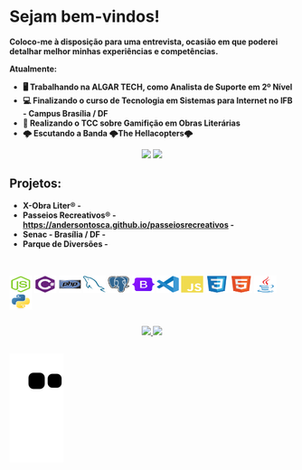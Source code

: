 # Sejam bem-vindos!
 
<b>Coloco-me à disposição para uma entrevista, ocasião em que poderei detalhar melhor minhas experiências e competências.

Atualmente: 
- 🖥️ Trabalhando na ALGAR TECH, como Analista de Suporte em 2º Nível
- 💻 Finalizando o curso de Tecnologia em Sistemas para Internet no IFB - Campus Brasília / DF
- 🎲 Realizando o TCC sobre Gamifição em Obras Literárias
- 🌩️ Escutando a Banda 🌩️The Hellacopters🌩️

<center>
<div>   
<a href = "mailto:andersontosca@hotmail.com"><img src="https://img.shields.io/badge/Microsoft_Outlook-0078D4?style=for-the-badge&logo=Microsoft-Outlook&logoColor=white" target="_blank rel="noopener noreferrer""></a>
<a href="https://br.linkedin.com/in/anderson-tosca-torres" target="_blank" rel="noopener noreferrer"><img src="https://img.shields.io/badge/-LinkedIn-%230077B5?style=for-the-badge&logo=linkedin&logoColor=white" target="_blank"></a> 
</div>
</center>

##
 
## Projetos:
- X-Obra Liter® -   
- Passeios Recreativos® - https://andersontosca.github.io/passeiosrecreativos -
- Senac - Brasília / DF -
- Parque de Diversões -  
 </br>

<div style="display: inline_block"><br>
<img align="center" alt="NodeJS" height="30" width="40" src="https://raw.githubusercontent.com/devicons/devicon/master/icons/nodejs/nodejs-plain.svg"> 
<img align="center" alt="C#" height="30" width="40" src="https://raw.githubusercontent.com/devicons/devicon/master/icons/csharp/csharp-plain.svg"> 
<img align="center" alt="PHP" height="30" width="40" src="https://raw.githubusercontent.com/devicons/devicon/master/icons/php/php-original.svg">  
<img align="center" alt="MySQL" height="30" width="40" src="https://raw.githubusercontent.com/devicons/devicon/master/icons/mysql/mysql-original.svg">
<img align="center" alt="PostgreSQL" height="30" width="40" src="https://raw.githubusercontent.com/devicons/devicon/master/icons/postgresql/postgresql-original.svg">
<img align="center" alt="Bootstrap" height="30" width="40" src="https://raw.githubusercontent.com/devicons/devicon/master/icons/bootstrap/bootstrap-original.svg">
<img align="center" alt="VSCode" height="30" width="40" src="https://raw.githubusercontent.com/devicons/devicon/master/icons/vscode/vscode-original.svg">
<img align="center" alt="JavaScript" height="30" width="40" src="https://raw.githubusercontent.com/devicons/devicon/master/icons/javascript/javascript-plain.svg">
<img align="center" alt="CSS3" height="30" width="40" src="https://raw.githubusercontent.com/devicons/devicon/master/icons/css3/css3-original.svg">  
<img align="center" alt="HTML5" height="30" width="40" src="https://raw.githubusercontent.com/devicons/devicon/master/icons/html5/html5-original.svg">
<img align="center" alt="JAVA" height="30" width="40" src="https://raw.githubusercontent.com/devicons/devicon/master/icons/java/java-original.svg">     
<img align="center" alt="PHP" height="30" width="40" src="https://raw.githubusercontent.com/devicons/devicon/master/icons/python/python-original.svg">   
</div>

##

<div align="center">
  <a href="https://github.com/andersontosca">
  <img height="150em" src="https://github-readme-stats.vercel.app/api?username=andersontosca&show_icons=true&theme=onedark&include_all_commits=true&count_private=true"/>
  <img height="150em" src="https://github-readme-stats.vercel.app/api/top-langs/?username=andersontosca&layout=compact&langs_count=7&theme=onedark"/>
</div>
 
 ##
  ![Snake animation](https://github.com/andersontosca/andersontosca/blob/output/github-contribution-grid-snake.svg)
 ##
 
 </b>
 
